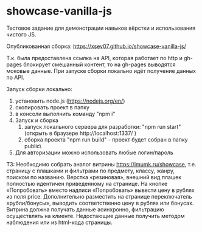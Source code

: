 # showcase-vanilla-js
Тестовое задание для демонстрации навыков вёрстки и использования чистого JS.

Опубликованная сборка: https://xsev07.github.io/showcase-vanilla-js/

Т.к. была предоставлена ссылка на API, которая работает по http и gh-pages блокирует смешанный контент, то на 
gh-pages выводятся моковые данные. При запуске сборки локально идёт получение данных по API.

Запуск сборки локально:
1. установить node.js (https://nodejs.org/en/)
2. скопировать проект в папку
3. в консоли выполнить команду "npm i"
4. Запуск и сборка
    1. запуск локального сервера для разработки: "npm run start" (открыть в браузере http://localhost:1337/ )
    2. сборка проекта "npm run build" - проект будет собран в папку public\
5. Для авторизации можно использовать любые логин/пароль


ТЗ:
Необходимо собрать аналог витрины https://imumk.ru/showcase,
т.е. страницу с плашками и фильтрами по предмету, классу, жанру, поиском по названию.
Верстка «резиновая», внешний вид плашек полностью идентичен приведенному на странице.
На кнопке «Попробовать» вместо надписи «Попробовать» вывести цену в рублях из поля price.
Дополнительно разместить на странице переключатель «рубли/бонусы», выводить соответственно цену в рублях или бонусах.
Витрина должна получать данные асинхронно, фильтрацию осуществлять на клиенте.
Недостающие данные получить методом наблюдения или из html-кода страницы.
